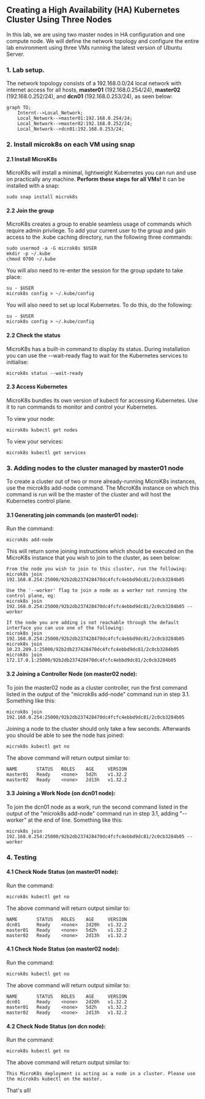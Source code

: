 ## Creating a High Availability (HA) Kubernetes Cluster Using Three Nodes

In this lab, we are using two master nodes in HA configuration and one compute node. We will define the network topology and configure the entire lab environment 
using three VMs running the latest version of Ubuntu Server.

### 1. Lab setup.
The network topology consists of a 192.168.0.0/24 local network with internet access for all hosts, **master01** (192.168.0.254/24), **master02** (192.168.0.252/24), 
and **dcn01** (192.168.0.253/24), as seen below:

```mermaid
graph TD;
    Internt-->Local_Network;
    Local_Network-->master01:192.168.0.254/24;
    Local_Network-->master02:192.168.0.252/24;
    Local_Network-->dcn01:192.168.0.253/24;
```

### 2. Install microk8s on each VM using snap

#### 2.1 Install MicroK8s
MicroK8s will install a minimal, lightweight Kubernetes you can run and use on practically any machine. **Perform these steps for all VMs!**
It can be installed with a snap:

```
sudo snap install microk8s
```

#### 2.2 Join the group
MicroK8s creates a group to enable seamless usage of commands which require admin privilege. 
To add your current user to the group and gain access to the .kube caching directory, run the following three commands:

```
sudo usermod -a -G microk8s $USER
mkdir -p ~/.kube
chmod 0700 ~/.kube
```

You will also need to re-enter the session for the group update to take place:

```
su - $USER
microk8s config > ~/.kube/config
```

You will also need to set up local Kubernetes. To do this, do the following:

```
su - $USER
microk8s config > ~/.kube/config
```

#### 2.2 Check the status
MicroK8s has a built-in command to display its status. During installation you can use the --wait-ready flag to wait for the Kubernetes services to initialise:

```
microk8s status --wait-ready
```

#### 2.3 Access Kubernetes

MicroK8s bundles its own version of kubectl for accessing Kubernetes. Use it to run commands to monitor and control your Kubernetes. 

To view your node:
```
microk8s kubectl get nodes
```

To view your services:
```
microk8s kubectl get services
```

### 3. Adding nodes to the cluster managed by master01 node

To create a cluster out of two or more already-running MicroK8s instances, use the microk8s add-node command. 
The MicroK8s instance on which this command is run will be the master of the cluster and will host the Kubernetes control plane.

#### 3.1 Generating join commands (on master01 node):

Run the command:
```
microk8s add-node
```
This will return some joining instructions which should be executed on the MicroK8s instance that you wish to join to the cluster, as seen below:


```
From the node you wish to join to this cluster, run the following:
microk8s join 192.168.0.254:25000/92b2db237428470dc4fcfc4ebbd9dc81/2c0cb3284b05

Use the '--worker' flag to join a node as a worker not running the control plane, eg:
microk8s join 192.168.0.254:25000/92b2db237428470dc4fcfc4ebbd9dc81/2c0cb3284b05 --worker

If the node you are adding is not reachable through the default interface you can use one of the following:
microk8s join 192.168.0.254:25000/92b2db237428470dc4fcfc4ebbd9dc81/2c0cb3284b05
microk8s join 10.23.209.1:25000/92b2db237428470dc4fcfc4ebbd9dc81/2c0cb3284b05
microk8s join 172.17.0.1:25000/92b2db237428470dc4fcfc4ebbd9dc81/2c0cb3284b05
```

#### 3.2 Joining a Controller Node (on master02 node):
To join the master02 node as a cluster controller, run the first command listed in the output of the "microk8s add-node" command run in step 3.1. 
Something like this:

```
microk8s join 192.168.0.254:25000/92b2db237428470dc4fcfc4ebbd9dc81/2c0cb3284b05
```

Joining a node to the cluster should only take a few seconds. Afterwards
you should be able to see the node has joined:

```
microk8s kubectl get no
```
The above command will return output similar to:

```
NAME       STATUS   ROLES    AGE     VERSION
master01   Ready    <none>   5d2h    v1.32.2
master02   Ready    <none>   2d13h   v1.32.2
```

#### 3.3 Joining a Work Node (on dcn01 node):
To join the dcn01 node as a work, run the second command listed in the output of the "microk8s add-node" command run in step 3.1, adding "--worker" at the end of line. 
Something like this:

```
microk8s join 192.168.0.254:25000/92b2db237428470dc4fcfc4ebbd9dc81/2c0cb3284b05 --worker
```


### 4. Testing

#### 4.1 Check Node Status (on master01 node):

Run the command:
```
microk8s kubectl get no
```

The above command will return output similar to:
```
NAME       STATUS   ROLES    AGE     VERSION
dcn01      Ready    <none>   2d20h   v1.32.2
master01   Ready    <none>   5d2h    v1.32.2
master02   Ready    <none>   2d13h   v1.32.2
```

#### 4.1 Check Node Status (on master02 node):

Run the command:
```
microk8s kubectl get no
```

The above command will return output similar to:
```
NAME       STATUS   ROLES    AGE     VERSION
dcn01      Ready    <none>   2d20h   v1.32.2
master01   Ready    <none>   5d2h    v1.32.2
master02   Ready    <none>   2d13h   v1.32.2
```

#### 4.2 Check Node Status (on dcn node):

Run the command:
```
microk8s kubectl get no
```

The above command will return output similar to:
```
This MicroK8s deployment is acting as a node in a cluster. Please use the microk8s kubectl on the master.
```

That's all!










